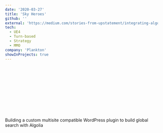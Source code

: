 ```yaml
---
date: '2020-03-27'
title: 'Sky Heroes'
github: ''
external: 'https://medium.com/stories-from-upstatement/integrating-algolia-search-with-wordpress-multisite-e2dea3ed449c'
tech:
  - UE4
  - Turn-based
  - Strategy
  - MMO
company: 'Plankton'
showInProjects: true
---
```



<iframe width="280" height="157.5" src="hhttps://www.youtube.com/embed/mcGt3sNs4Hk" frameborder="0" allowfullscreen></iframe>

Building a custom multisite compatible WordPress plugin to build global search with Algolia
